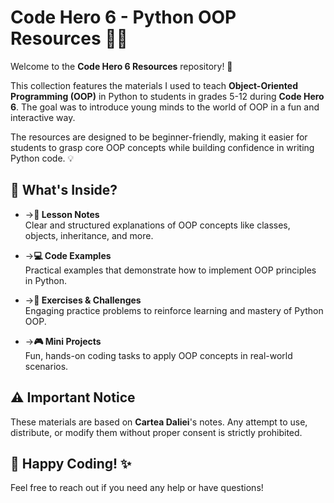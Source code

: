 # Code Hero 6 - Python OOP Resources 🐍🚀

Welcome to the **Code Hero 6 Resources** repository! 🎉

This collection features the materials I used to teach **Object-Oriented Programming (OOP)** in Python to students in grades 5-12 during **Code Hero 6**. The goal was to introduce young minds to the world of OOP in a fun and interactive way.

The resources are designed to be beginner-friendly, making it easier for students to grasp core OOP concepts while building confidence in writing Python code. 💡

## 📂 What's Inside?

- ->**📜 Lesson Notes**  
  Clear and structured explanations of OOP concepts like classes, objects, inheritance, and more.

- ->**💻 Code Examples**  
  Practical examples that demonstrate how to implement OOP principles in Python.

- ->**📝 Exercises & Challenges**  
  Engaging practice problems to reinforce learning and mastery of Python OOP.

- ->**🎮 Mini Projects**  
  Fun, hands-on coding tasks to apply OOP concepts in real-world scenarios.

## ⚠️ Important Notice

These materials are based on **Cartea Daliei**'s notes. Any attempt to use, distribute, or modify them without proper consent is strictly prohibited.

## 🎯 Happy Coding! ✨

Feel free to reach out if you need any help or have questions!
